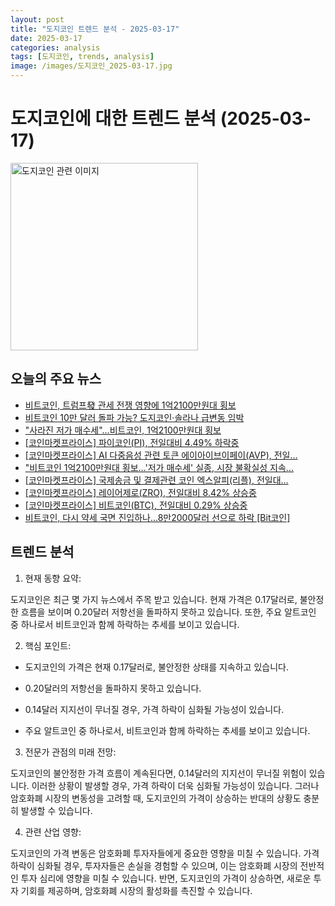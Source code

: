 ```yaml
---
layout: post
title: "도지코인 트렌드 분석 - 2025-03-17"
date: 2025-03-17
categories: analysis
tags: [도지코인, trends, analysis]
image: /images/도지코인_2025-03-17.jpg
---
```


# 도지코인에 대한 트렌드 분석 (2025-03-17)

<img src="https://nan0silver.github.io/doge_trend_monitoring/images/도지코인_2025-03-17.jpg" alt="도지코인 관련 이미지" width="300">

## 오늘의 주요 뉴스

- [비트코인</b>, 트럼프發 관세 전쟁 영향에 1억2100만원대 횡보](https://economist.co.kr/article/view/ecn202503170028)
- [비트코인 10만 달러 돌파 가능? 도지코인</b>·솔라나 급변동 임박](http://coinreaders.com/150860)
- [&quot;사라진 저가 매수세&quot;…비트코인</b>, 1억2100만원대 횡보](https://www.widedaily.com/news/articleView.html?idxno=262493)
- [[코인</b>마켓프라이스] 파이코인</b>(PI), 전일대비 4.49% 하락중](http://www.smarttimes.co.kr/news/articleView.html?idxno=30608)
- [[코인</b>마켓프라이스] AI 다중음성 관련 토큰 에이아이브이페이(AVP), 전일...](http://www.smarttimes.co.kr/news/articleView.html?idxno=30604)
- [&quot;비트코인</b> 1억2100만원대 횡보…'저가 매수세' 실종, 시장 불확실성 지속...](https://edu.donga.com/news/articleView.html?idxno=83151)
- [[코인</b>마켓프라이스] 국제송금 및 결제관련 코인</b> 엑스알피(리플), 전일대...](http://www.smarttimes.co.kr/news/articleView.html?idxno=30600)
- [[코인</b>마켓프라이스] 레이어제로(ZRO), 전일대비 8.42% 상승중](http://www.smarttimes.co.kr/news/articleView.html?idxno=30597)
- [[코인</b>마켓프라이스] 비트코인</b>(BTC), 전일대비 0.29% 상승중](http://www.smarttimes.co.kr/news/articleView.html?idxno=30596)
- [비트코인</b>, 다시 약세 국면 진입하나…8만2000달러 선으로 하락 [Bit코인</b>]](https://www.etoday.co.kr/news/view/2453088)

## 트렌드 분석

1. 현재 동향 요약: 

도지코인은 최근 몇 가지 뉴스에서 주목 받고 있습니다. 현재 가격은 0.17달러로, 불안정한 흐름을 보이며 0.20달러 저항선을 돌파하지 못하고 있습니다. 또한, 주요 알트코인 중 하나로서 비트코인과 함께 하락하는 추세를 보이고 있습니다. 



2. 핵심 포인트: 

- 도지코인의 가격은 현재 0.17달러로, 불안정한 상태를 지속하고 있습니다.

- 0.20달러의 저항선을 돌파하지 못하고 있습니다.

- 0.14달러 지지선이 무너질 경우, 가격 하락이 심화될 가능성이 있습니다.

- 주요 알트코인 중 하나로서, 비트코인과 함께 하락하는 추세를 보이고 있습니다.



3. 전문가 관점의 미래 전망: 

도지코인의 불안정한 가격 흐름이 계속된다면, 0.14달러의 지지선이 무너질 위험이 있습니다. 이러한 상황이 발생할 경우, 가격 하락이 더욱 심화될 가능성이 있습니다. 그러나 암호화폐 시장의 변동성을 고려할 때, 도지코인의 가격이 상승하는 반대의 상황도 충분히 발생할 수 있습니다. 



4. 관련 산업 영향: 

도지코인의 가격 변동은 암호화폐 투자자들에게 중요한 영향을 미칠 수 있습니다. 가격 하락이 심화될 경우, 투자자들은 손실을 경험할 수 있으며, 이는 암호화폐 시장의 전반적인 투자 심리에 영향을 미칠 수 있습니다. 반면, 도지코인의 가격이 상승하면, 새로운 투자 기회를 제공하며, 암호화폐 시장의 활성화를 촉진할 수 있습니다.